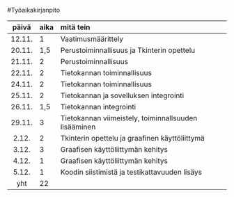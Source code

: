 #Työaikakirjanpito

| päivä | aika | mitä tein  |
| :----:|:-----|:------| 
| 12.11.|   1  |Vaatimusmäärittely|
| 20.11.|  1,5 |Perustoiminnallisuus ja Tkinterin opettelu|
| 21.11.|   2  |Perustoiminnallisuus|
| 22.11.|   2  |Tietokannan toiminnallisuus|
| 24.11.|   2  |Tietokannan toiminnallisuus|
| 25.11.|   2  |Tietokannan ja sovelluksen integrointi|
| 26.11.|  1,5 |Tietokannan integrointi|
| 29.11.|   3  |Tietokannan viimeistely, toiminnallsuuden lisääminen|
|  2.12.|   2  |Tkinterin opettelu ja graafinen käyttöliittymä|
|  3.12.|   3  |Graafisen käyttöliittymän kehitys|
|  4.12.|   1  |Graafisen käyttöliittymän kehitys|
|  5.12.|   1  |Koodin siistimistä ja testikattavuuden lisäys|
|  yht  |  22  |  |
